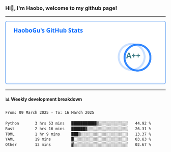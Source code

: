 <!--<h2 align="center"> Hi👋, I'm Haobo, welcome to my github page! </h2>-->
### Hi👋, I'm Haobo, welcome to my github page!
-------

<img href="https://github.com/HaoboGu" src="assets/stats.svg" alt="github stats" /> 

-------

#### 📊 **Weekly development breakdown**
<!--START_SECTION:waka-->

```txt
From: 09 March 2025 - To: 16 March 2025

Python       3 hrs 53 mins   ███████████▒░░░░░░░░░░░░░   44.92 %
Rust         2 hrs 16 mins   ██████▓░░░░░░░░░░░░░░░░░░   26.31 %
TOML         1 hr 9 mins     ███▒░░░░░░░░░░░░░░░░░░░░░   13.37 %
YAML         19 mins         █░░░░░░░░░░░░░░░░░░░░░░░░   03.83 %
Other        13 mins         ▓░░░░░░░░░░░░░░░░░░░░░░░░   02.67 %
```

<!--END_SECTION:waka-->
<!--
backup url: https://github-readme-status-dusky-ten.vercel.app/api?username=HaoboGu&count_private=true&show_icons=true&theme=transparent&border_color=2f80ed
-->
<!--
**HaoboGu/HaoboGu** is a ✨ _special_ ✨ repository because its `README.md` (this file) appears on your GitHub profile.

Here are some ideas to get you started:

- 🔭 I’m currently working on AI-assisted programming tools
- 🌱 I’m currently learning ...
- 👯 I’m looking to collaborate on ...
- 🤔 I’m looking for help with ...
- 💬 Ask me about ...
- 📫 How to reach me: ...
- 😄 Pronouns: ...
- ⚡ Fun fact: ...
-->

